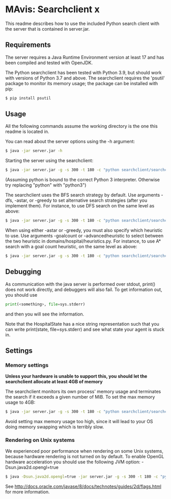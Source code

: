 # MAvis: Searchclient x

This readme describes how to use the included Python search client with the server that is contained in server.jar.

## Requirements

The server requires a Java Runtime Environment version at least 17 and has been compiled and tested with OpenJDK.

The Python searchclient has been tested with Python 3.9, but should work with versions of Python 3.7 and above.
The searchclient requires the 'psutil' package to monitor its memory usage; the package can be installed with pip:
```bash
$ pip install psutil
```
## Usage

All the following commands assume the working directory is the one this readme is located in.

You can read about the server options using the -h argument:
```bash
$ java -jar server.jar -h
```

Starting the server using the searchclient:
```bash
$ java -jar server.jar -g -s 300 -t 180 -c "python searchclient/searchclient.py" -l levels/SAD1.lvl
```

(Assuming python is bound to the correct Python 3 interpreter. Otherwise try replacing "python" with "python3")

The searchclient uses the BFS search strategy by default. Use arguments -dfs, -astar, or -greedy to set
alternative search strategies (after you implement them). For instance, to use DFS search on the same level as above:
```bash
$ java -jar server.jar -g -s 300 -t 180 -c "python searchclient/searchclient.py -dfs" -l levels/SAD1.lvl
```

When using either -astar or -greedy, you must also specify which heuristic to use. Use arguments -goalcount or
-advancedheuristic to select between the two heuristic in domains/hospital/heuristics.py.
For instance, to use A* search with a goal count heuristic, on the same level as above:
```bash
$ java -jar server.jar -g -s 300 -t 180 -c "python searchclient/searchclient.py -astar -goalcount" -l levels/SAD1.lvl
```

## Debugging

As communication with the java server is performed over stdout, print(<something>) does not work directly, and debuggers will also fail.
To get information out, you should use
```python
print(<something>, file=sys.stderr)
```
and then you will see the information.

Note that the HospitalState has a nice string representation such that you can write
    print(state, file=sys.stderr)
and see what state your agent is stuck in.

## Settings

### Memory settings

**Unless your hardware is unable to support this, you should let the searchclient allocate at least 4GB of memory**

The searchclient monitors its own process' memory usage and terminates the search if it exceeds a given number of MiB.
To set the max memory usage to 4GB:
```bash
$ java -jar server.jar -g -s 300 -t 180 -c "python searchclient/searchclient.py --max-memory 4g" -l levels/SAD1.lvl
```

Avoid setting max memory usage too high, since it will lead to your OS doing memory swapping which is terribly slow.

### Rendering on Unix systems
We experienced poor performance when rendering on some Unix systems, because hardware rendering is not turned on by default.
To enable OpenGL hardware acceleration you should use the following JVM option: -Dsun.java2d.opengl=true
```bash
$ java -Dsun.java2d.opengl=true -jar server.jar -g -s 300 -t 180 -c "python searchclient/searchclient.py" -l levels/SAD1.lvl
```

See http://docs.oracle.com/javase/8/docs/technotes/guides/2d/flags.html for more information.
